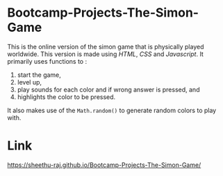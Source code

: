 # Bootcamp-Projects-The-Simon-Game

This is the online version of the simon game that is physically played worldwide. This version is made using *HTML*, *CSS* and *Javascript*.
It primarily uses functions to :
  1. start the game,
  2. level up,
  3. play sounds for each color and if wrong answer is pressed, and
  4. highlights the color to be pressed.

It also makes use of the `Math.random()` to generate random colors to play with.

# Link

https://sheethu-raj.github.io/Bootcamp-Projects-The-Simon-Game/
